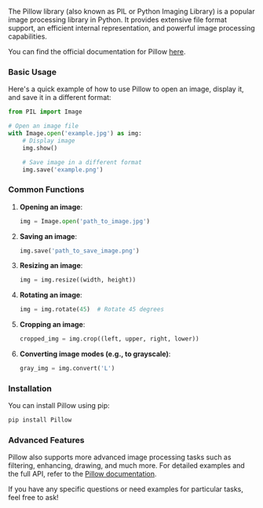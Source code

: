 The Pillow library (also known as PIL or Python Imaging Library) is a popular image processing library in Python. It provides extensive file format support, an efficient internal representation, and powerful image processing capabilities.

You can find the official documentation for Pillow [here](https://pillow.readthedocs.io/en/stable/).

### Basic Usage
Here's a quick example of how to use Pillow to open an image, display it, and save it in a different format:

```python
from PIL import Image

# Open an image file
with Image.open('example.jpg') as img:
    # Display image
    img.show()

    # Save image in a different format
    img.save('example.png')
```

### Common Functions
1. **Opening an image**:
   ```python
   img = Image.open('path_to_image.jpg')
   ```

2. **Saving an image**:
   ```python
   img.save('path_to_save_image.png')
   ```

3. **Resizing an image**:
   ```python
   img = img.resize((width, height))
   ```

4. **Rotating an image**:
   ```python
   img = img.rotate(45)  # Rotate 45 degrees
   ```

5. **Cropping an image**:
   ```python
   cropped_img = img.crop((left, upper, right, lower))
   ```

6. **Converting image modes (e.g., to grayscale)**:
   ```python
   gray_img = img.convert('L')
   ```

### Installation
You can install Pillow using pip:
```bash
pip install Pillow
```

### Advanced Features
Pillow also supports more advanced image processing tasks such as filtering, enhancing, drawing, and much more. For detailed examples and the full API, refer to the [Pillow documentation](https://pillow.readthedocs.io/en/stable/).

If you have any specific questions or need examples for particular tasks, feel free to ask!
